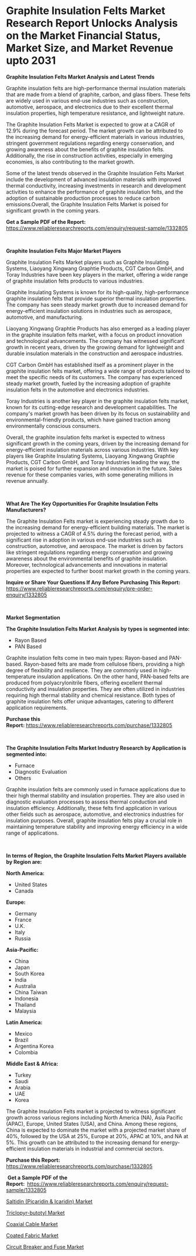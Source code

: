 <p><h1>Graphite Insulation Felts Market Research Report Unlocks Analysis on the Market Financial Status, Market Size, and Market Revenue upto 2031</h1></p><p><strong>Graphite Insulation Felts Market Analysis and Latest Trends</strong></p>
<p><p>Graphite insulation felts are high-performance thermal insulation materials that are made from a blend of graphite, carbon, and glass fibers. These felts are widely used in various end-use industries such as construction, automotive, aerospace, and electronics due to their excellent thermal insulation properties, high temperature resistance, and lightweight nature. </p><p>The Graphite Insulation Felts Market is expected to grow at a CAGR of 12.9% during the forecast period. The market growth can be attributed to the increasing demand for energy-efficient materials in various industries, stringent government regulations regarding energy conservation, and growing awareness about the benefits of graphite insulation felts. Additionally, the rise in construction activities, especially in emerging economies, is also contributing to the market growth.</p><p>Some of the latest trends observed in the Graphite Insulation Felts Market include the development of advanced insulation materials with improved thermal conductivity, increasing investments in research and development activities to enhance the performance of graphite insulation felts, and the adoption of sustainable production processes to reduce carbon emissions.Overall, the Graphite Insulation Felts Market is poised for significant growth in the coming years.</p></p>
<p><strong>Get a Sample PDF of the Report:&nbsp;</strong> <a href="https://www.reliableresearchreports.com/enquiry/request-sample/1332805">https://www.reliableresearchreports.com/enquiry/request-sample/1332805</a></p>
<p>&nbsp;</p>
<p><strong>Graphite Insulation Felts Major Market Players</strong></p>
<p><p>Graphite Insulation Felts Market players such as Graphite Insulating Systems, Liaoyang Xingwang Graphtie Products, CGT Carbon GmbH, and Toray Industries have been key players in the market, offering a wide range of graphite insulation felts products to various industries.</p><p>Graphite Insulating Systems is known for its high-quality, high-performance graphite insulation felts that provide superior thermal insulation properties. The company has seen steady market growth due to increased demand for energy-efficient insulation solutions in industries such as aerospace, automotive, and manufacturing.</p><p>Liaoyang Xingwang Graphtie Products has also emerged as a leading player in the graphite insulation felts market, with a focus on product innovation and technological advancements. The company has witnessed significant growth in recent years, driven by the growing demand for lightweight and durable insulation materials in the construction and aerospace industries.</p><p>CGT Carbon GmbH has established itself as a prominent player in the graphite insulation felts market, offering a wide range of products tailored to meet the specific needs of its customers. The company has experienced steady market growth, fueled by the increasing adoption of graphite insulation felts in the automotive and electronics industries.</p><p>Toray Industries is another key player in the graphite insulation felts market, known for its cutting-edge research and development capabilities. The company's market growth has been driven by its focus on sustainability and environmental-friendly products, which have gained traction among environmentally conscious consumers.</p><p>Overall, the graphite insulation felts market is expected to witness significant growth in the coming years, driven by the increasing demand for energy-efficient insulation materials across various industries. With key players like Graphite Insulating Systems, Liaoyang Xingwang Graphtie Products, CGT Carbon GmbH, and Toray Industries leading the way, the market is poised for further expansion and innovation in the future. Sales revenue for these companies varies, with some generating millions in revenue annually.</p></p>
<p>&nbsp;</p>
<p><strong>What Are The Key Opportunities For Graphite Insulation Felts Manufacturers?</strong></p>
<p><p>The Graphite Insulation Felts market is experiencing steady growth due to the increasing demand for energy-efficient building materials. The market is projected to witness a CAGR of 4.5% during the forecast period, with a significant rise in adoption in various end-use industries such as construction, automotive, and aerospace. The market is driven by factors like stringent regulations regarding energy conservation and growing awareness about the environmental benefits of graphite insulation. Moreover, technological advancements and innovations in material properties are expected to further boost market growth in the coming years.</p></p>
<p><strong>Inquire or Share Your Questions If Any Before Purchasing This Report:</strong> <a href="https://www.reliableresearchreports.com/enquiry/pre-order-enquiry/1332805">https://www.reliableresearchreports.com/enquiry/pre-order-enquiry/1332805</a></p>
<p>&nbsp;</p>
<p><strong>Market Segmentation</strong></p>
<p><strong>The Graphite Insulation Felts Market Analysis by types is segmented into:</strong></p>
<p><ul><li>Rayon Based</li><li>PAN Based</li></ul></p>
<p><p>Graphite insulation felts come in two main types: Rayon-based and PAN-based. Rayon-based felts are made from cellulose fibers, providing a high degree of flexibility and resilience. They are commonly used in high-temperature insulation applications. On the other hand, PAN-based felts are produced from polyacrylonitrile fibers, offering excellent thermal conductivity and insulation properties. They are often utilized in industries requiring high thermal stability and chemical resistance. Both types of graphite insulation felts offer unique advantages, catering to different application requirements.</p></p>
<p><strong>Purchase this Report:&nbsp;</strong><a href="https://www.reliableresearchreports.com/purchase/1332805">https://www.reliableresearchreports.com/purchase/1332805</a></p>
<p>&nbsp;</p>
<p><strong>The Graphite Insulation Felts Market Industry Research by Application is segmented into:</strong></p>
<p><ul><li>Furnace</li><li>Diagnostic Evaluation</li><li>Others</li></ul></p>
<p><p>Graphite insulation felts are commonly used in furnace applications due to their high thermal stability and insulation properties. They are also used in diagnostic evaluation processes to assess thermal conduction and insulation efficiency. Additionally, these felts find application in various other fields such as aerospace, automotive, and electronics industries for insulation purposes. Overall, graphite insulation felts play a crucial role in maintaining temperature stability and improving energy efficiency in a wide range of applications.</p></p>
<p>&nbsp;</p>
<p><strong>In terms of Region, the Graphite Insulation Felts Market Players available by Region are:</strong></p>
<p>
    <p> <strong> North America: </strong>
        <ul>
            <li>United States</li>
            <li>Canada</li>
        </ul>
        </p> 
    <p> <strong> Europe: </strong>
        <ul>
            <li>Germany</li>
            <li>France</li>
            <li>U.K.</li>
            <li>Italy</li>
            <li>Russia</li>
        </ul>
        </p> 
    <p> <strong> Asia-Pacific: </strong>
        <ul>
            <li>China</li>
            <li>Japan</li>
            <li>South Korea</li>
            <li>India</li>
            <li>Australia</li>
            <li>China Taiwan</li>
            <li>Indonesia</li>
            <li>Thailand</li>
            <li>Malaysia</li>
        </ul>
        </p> 
    <p> <strong> Latin America: </strong>
        <ul>
            <li>Mexico</li>
            <li>Brazil</li>
            <li>Argentina Korea</li>
            <li>Colombia</li>
        </ul>
        </p> 
    <p> <strong> Middle East & Africa: </strong>
        <ul>
            <li>Turkey</li>
            <li>Saudi</li>
            <li>Arabia</li>
            <li>UAE</li>
            <li>Korea</li>
        </ul>
    </p>
    </p>
<p><p>The Graphite Insulation Felts market is projected to witness significant growth across various regions including North America (NA), Asia Pacific (APAC), Europe, United States (USA), and China. Among these regions, China is expected to dominate the market with a projected market share of 40%, followed by the USA at 25%, Europe at 20%, APAC at 10%, and NA at 5%. This growth can be attributed to the increasing demand for energy-efficient insulation materials in industrial and commercial sectors.</p></p>
<p><strong>Purchase this Report: </strong><a href="https://www.reliableresearchreports.com/purchase/1332805">https://www.reliableresearchreports.com/purchase/1332805</a></p>
<p>&nbsp;<strong>Get a Sample PDF of the Report:&nbsp;&nbsp;</strong><a href="https://www.reliableresearchreports.com/enquiry/request-sample/1332805">https://www.reliableresearchreports.com/enquiry/request-sample/1332805</a></p>
<p><strong></strong></p>
<p><p><a href="https://github.com/Sinjinluong3e0awx2m195k76/Market-Research-Report-List-1/blob/main/saltidin-picaridin-icaridin-market.md">Saltidin (Picaridin & Icaridin) Market</a></p><p><a href="https://github.com/CliffMedina6/Market-Research-Report-List-3/blob/main/triclopyr-butotyl-market.md">Triclopyr-butotyl Market</a></p><p><a href="https://medium.com/@gaberaynor54567/coaxial-cable-market-size-market-outlook-and-market-forecast-2024-to-2031-2b070622764d">Coaxial Cable Market</a></p><p><a href="https://medium.com/@gaberaynor54567/coated-fabric-market-report-reveals-the-latest-trends-and-growth-opportunities-of-this-market-7b7447963f83">Coated Fabric Market</a></p><p><a href="https://medium.com/@gaberaynor54567/circuit-breaker-and-fuse-market-size-and-market-trends-complete-industry-overview-2024-to-2031-fca0f6ccd01b">Circuit Breaker and Fuse Market</a></p></p>